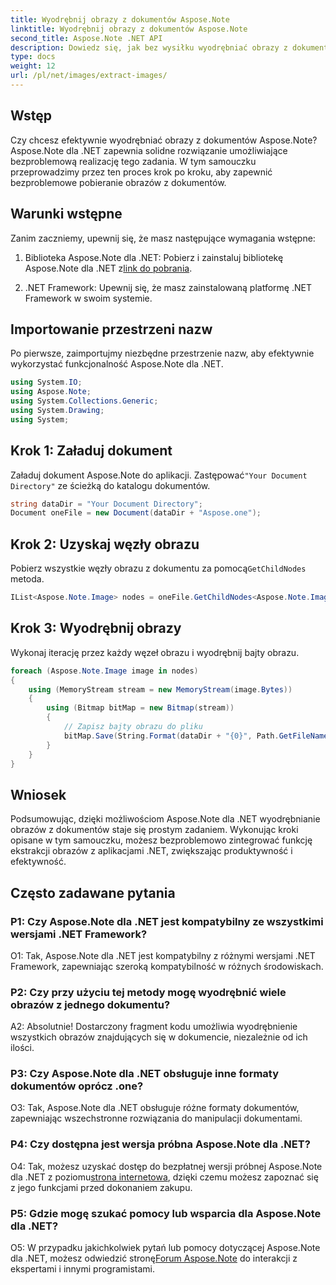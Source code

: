 ```yaml
---
title: Wyodrębnij obrazy z dokumentów Aspose.Note
linktitle: Wyodrębnij obrazy z dokumentów Aspose.Note
second_title: Aspose.Note .NET API
description: Dowiedz się, jak bez wysiłku wyodrębniać obrazy z dokumentów Aspose.Note za pomocą Aspose.Note dla .NET. Zwiększ swoje możliwości manipulowania dokumentami dzięki temu wszechstronnemu samouczkowi.
type: docs
weight: 12
url: /pl/net/images/extract-images/
---
```

## Wstęp

Czy chcesz efektywnie wyodrębniać obrazy z dokumentów Aspose.Note? Aspose.Note dla .NET zapewnia solidne rozwiązanie umożliwiające bezproblemową realizację tego zadania. W tym samouczku przeprowadzimy przez ten proces krok po kroku, aby zapewnić bezproblemowe pobieranie obrazów z dokumentów.

## Warunki wstępne

Zanim zaczniemy, upewnij się, że masz następujące wymagania wstępne:

1.  Biblioteka Aspose.Note dla .NET: Pobierz i zainstaluj bibliotekę Aspose.Note dla .NET z[link do pobrania](https://releases.aspose.com/note/net/).
   
2. .NET Framework: Upewnij się, że masz zainstalowaną platformę .NET Framework w swoim systemie.

## Importowanie przestrzeni nazw

Po pierwsze, zaimportujmy niezbędne przestrzenie nazw, aby efektywnie wykorzystać funkcjonalność Aspose.Note dla .NET.

```csharp
using System.IO;
using Aspose.Note;
using System.Collections.Generic;
using System.Drawing;
using System;
```

## Krok 1: Załaduj dokument

 Załaduj dokument Aspose.Note do aplikacji. Zastępować`"Your Document Directory"` ze ścieżką do katalogu dokumentów.

```csharp
string dataDir = "Your Document Directory";
Document oneFile = new Document(dataDir + "Aspose.one");
```

## Krok 2: Uzyskaj węzły obrazu

 Pobierz wszystkie węzły obrazu z dokumentu za pomocą`GetChildNodes` metoda.

```csharp
IList<Aspose.Note.Image> nodes = oneFile.GetChildNodes<Aspose.Note.Image>();
```

## Krok 3: Wyodrębnij obrazy

Wykonaj iterację przez każdy węzeł obrazu i wyodrębnij bajty obrazu.

```csharp
foreach (Aspose.Note.Image image in nodes)
{
    using (MemoryStream stream = new MemoryStream(image.Bytes))
    {
        using (Bitmap bitMap = new Bitmap(stream))
        {
            // Zapisz bajty obrazu do pliku
            bitMap.Save(String.Format(dataDir + "{0}", Path.GetFileName(image.FileName)));
        }
    }
}
```

## Wniosek

Podsumowując, dzięki możliwościom Aspose.Note dla .NET wyodrębnianie obrazów z dokumentów staje się prostym zadaniem. Wykonując kroki opisane w tym samouczku, możesz bezproblemowo zintegrować funkcję ekstrakcji obrazów z aplikacjami .NET, zwiększając produktywność i efektywność.

## Często zadawane pytania

### P1: Czy Aspose.Note dla .NET jest kompatybilny ze wszystkimi wersjami .NET Framework?

O1: Tak, Aspose.Note dla .NET jest kompatybilny z różnymi wersjami .NET Framework, zapewniając szeroką kompatybilność w różnych środowiskach.

### P2: Czy przy użyciu tej metody mogę wyodrębnić wiele obrazów z jednego dokumentu?

A2: Absolutnie! Dostarczony fragment kodu umożliwia wyodrębnienie wszystkich obrazów znajdujących się w dokumencie, niezależnie od ich ilości.

### P3: Czy Aspose.Note dla .NET obsługuje inne formaty dokumentów oprócz .one?

O3: Tak, Aspose.Note dla .NET obsługuje różne formaty dokumentów, zapewniając wszechstronne rozwiązania do manipulacji dokumentami.

### P4: Czy dostępna jest wersja próbna Aspose.Note dla .NET?

 O4: Tak, możesz uzyskać dostęp do bezpłatnej wersji próbnej Aspose.Note dla .NET z poziomu[strona internetowa](https://releases.aspose.com/), dzięki czemu możesz zapoznać się z jego funkcjami przed dokonaniem zakupu.

### P5: Gdzie mogę szukać pomocy lub wsparcia dla Aspose.Note dla .NET?

 O5: W przypadku jakichkolwiek pytań lub pomocy dotyczącej Aspose.Note dla .NET, możesz odwiedzić stronę[Forum Aspose.Note](https://forum.aspose.com/c/note/28) do interakcji z ekspertami i innymi programistami.
